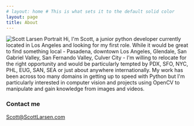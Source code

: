 ```yaml
---
# layout: home # This is what sets it to the default solid color
layout: page
title: About
---
```


<img class="profilePhoto" alt="Scott Larsen Portrait" src="https://avatars1.githubusercontent.com/u/25908816?s=460&v=4" />
Hi, I'm Scott, a junior python developer currently located in Los Angeles and looking for my first role.  While it would be great to find something local - Pasadena, downtown Los Angeles, Glendale, San Gabriel Valley, San Fernando Valley, Culver City - I'm willing to relocate for the right opportunity and would be particularly tempted by PDX, SFO, NYC, PHL, EUG, SAN, SEA or just about anywhere internationally.  My work has been across too many domains in getting up to speed with Python but I'm particularly interested in computer vision and projects using OpenCV to manipulate and gain knowledge from images and videos.

### Contact me

[Scott@ScottLarsen.com](mailto:Scott@ScottLarsen.com)
